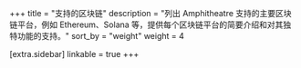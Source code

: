 +++
title = "支持的区块链"
description = "列出 Amphitheatre 支持的主要区块链平台，例如 Ethereum、Solana 等，提供每个区块链平台的简要介绍和对其独特功能的支持。"
sort_by = "weight"
weight = 4

[extra.sidebar]
linkable = true
+++
